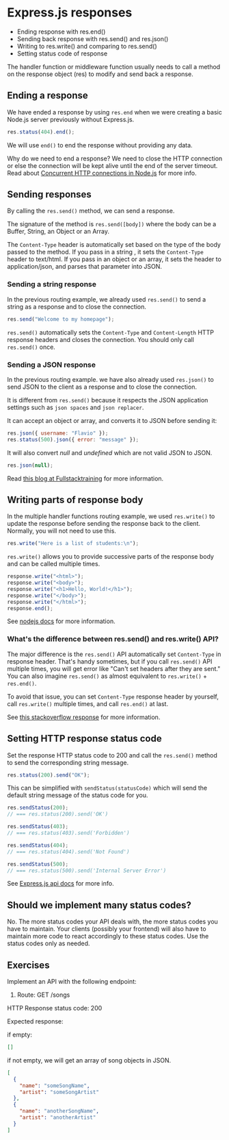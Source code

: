 # Express.js responses

- Ending response with res.end()
- Sending back response with res.send() and res.json()
- Writing to res.write() and comparing to res.send()
- Setting status code of response

The handler function or middleware function usually needs to call a method on the response object (res) to modify and send back a response.

## Ending a response

We have ended a response by using `res.end` when we were creating a basic Node.js server previously without Express.js.

```js
res.status(404).end();
```

We will use `end()` to end the response without providing any data.

Why do we need to end a response? We need to close the HTTP connection or else the connection will be kept alive until the end of the server timeout. Read about [Concurrent HTTP connections in Node.js](https://blog.fullstacktraining.com/concurrent-http-connections-in-node-js/) for more info.

## Sending responses

By calling the `res.send()` method, we can send a response.

The signature of the method is `res.send([body])` where the body can be a Buffer, String, an Object or an Array.

The `Content-Type` header is automatically set based on the type of the body passed to the method. If you pass in a string , it sets the `Content-Type` header to text/html. If you pass in an object or an array, it sets the header to application/json, and parses that parameter into JSON.

### Sending a string response

In the previous routing example, we already used `res.send()` to send a string as a response and to close the connection.

```js
res.send("Welcome to my homepage");
```

`res.send()` automatically sets the `Content-Type` and `Content-Length` HTTP response headers and closes the connection. You should only call `res.send()` once.

### Sending a JSON response

In the previous routing example. we have also already used `res.json()` to send JSON to the client as a response and to close the connection.

It is different from `res.send()` because it respects the JSON application settings such as `json spaces` and `json replacer`.

It can accept an object or array, and converts it to JSON before sending it:

```js
res.json({ username: "Flavio" });
res.status(500).json({ error: "message" });
```

It will also convert _null_ and _undefined_ which are not valid JSON to JSON.

```js
res.json(null);
```

Read [this blog at Fullstacktraining](https://blog.fullstacktraining.com/res-json-vs-res-send-vs-res-end-in-express/) for more information.

## Writing parts of response body

In the multiple handler functions routing example, we used `res.write()` to update the response before sending the response back to the client. Normally, you will not need to use this.

```js
res.write("Here is a list of students:\n");
```

`res.write()` allows you to provide successive parts of the response body and can be called multiple times.

```js
response.write("<html>");
response.write("<body>");
response.write("<h1>Hello, World!</h1>");
response.write("</body>");
response.write("</html>");
response.end();
```

See [nodejs docs](https://nodejs.org/en/docs/guides/anatomy-of-an-http-transaction/#sending-response-body) for more information.

### What's the difference between res.send() and res.write() API?

The major difference is the `res.send()` API automatically set `Content-Type` in response header. That's handy sometimes, but if you call `res.send()` API multiple times, you will get error like "Can't set headers after they are sent." You can also imagine `res.send()` as almost equivalent to `res.write()` + `res.end()`.

To avoid that issue, you can set `Content-Type` response header by yourself, call `res.write()` multiple times, and call `res.end()` at last.

See [this stackoverflow response](https://stackoverflow.com/questions/44692048/what-is-the-difference-between-res-send-and-res-write-in-express) for more information.

## Setting HTTP response status code

Set the response HTTP status code to 200 and call the `res.send()` method to send the corresponding string message.

```js
res.status(200).send("OK");
```

This can be simplified with `sendStatus(statusCode)` which will send the default string message of the status code for you.

```js
res.sendStatus(200);
// === res.status(200).send('OK')

res.sendStatus(403);
// === res.status(403).send('Forbidden')

res.sendStatus(404);
// === res.status(404).send('Not Found')

res.sendStatus(500);
// === res.status(500).send('Internal Server Error')
```

See [Express.js api docs](https://expressjs.com/en/api.html#res.sendStatus) for more info.

## Should we implement many status codes?

No. The more status codes your API deals with, the more status codes you have to maintain. Your clients (possibly your frontend) will also have to maintain more code to react accordingly to these status codes. Use the status codes only as needed.

## Exercises

Implement an API with the following endpoint:

1. Route: GET /songs

HTTP Response status code: 200

Expected response:

if empty:

```json
[]
```

if not empty, we will get an array of song objects in JSON.

```json
[
  {
    "name": "someSongName",
    "artist": "someSongArtist"
  },
  {
    "name": "anotherSongName",
    "artist": "anotherArtist"
  }
]
```

